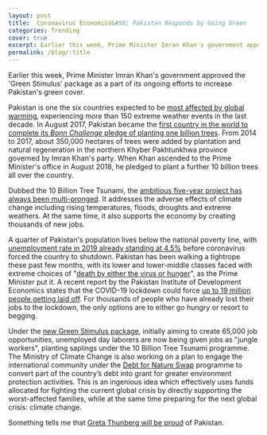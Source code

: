 ```yaml
---
layout: post
title:  Coronavirus Economics&#58; Pakistan Responds by Going Green
categories: Trending
cover: true
excerpt: Earlier this week, Prime Minister Imran Khan's government approved the 'Green Stimulus' package as a part of its ongoing efforts to increase Pakistan's green cover.
permalink: /blog/:title
---
```


<!-- wp:paragraph -->
<p>Earlier this week, Prime Minister Imran Khan's government approved the 'Green Stimulus' package as a part of its ongoing efforts to increase Pakistan's green cover.</p>
<!-- /wp:paragraph -->

<!-- wp:paragraph -->
<p>Pakistan is one the six countries expected to be <a href="https://www.un.org.pk/environment-day/">most affected by global warming</a>, experiencing more than 150 extreme weather events in the last decade. In August 2017, Pakistan became the <a href="https://www.weforum.org/agenda/2018/07/pakistan-s-billion-tree-tsunami-is-astonishing/">first country in the world to complete its <em>Bonn Challenge</em> pledge of planting one billion trees</a>. From 2014 to 2017, about 350,000 hectares of trees were added by plantation and natural regeneration in the northern Khyber Pakhtunkhwa province governed by Imran Khan's party. When Khan ascended to the Prime Minister's office in August 2018, he pledged to plant a further 10 billion trees all over the country.</p>
<!-- /wp:paragraph -->

<!-- wp:paragraph -->
<p>Dubbed the 10 Billion Tree Tsunami, the <a href="https://news.trust.org/item/20190321124827-fk3qq">ambitious five-year project has always been multi-pronged</a>. It addresses the adverse effects of climate change including rising temperatures, floods, droughts and extreme weathers. At the same time, it also supports the economy by creating thousands of new jobs.</p>
<!-- /wp:paragraph -->

<!-- wp:paragraph -->
<p>A quarter of Pakistan's population lives below the national poverty line, with <a href="https://data.worldbank.org/indicator/SL.UEM.TOTL.ZS?end=2019&amp;locations=PK">unemployment rate in 2019 already standing at 4.5%</a> before coronavirus forced the country to shutdown. Pakistan has been walking a tightrope these past few months, with its lower and lower-middle classes faced with extreme choices of "<a href="https://nation.com.pk/04-Apr-2020/pakistan-faced-with-dilemma-of-starvation-and-lockdown-pm-imran-khan">death by either the virus or hunger</a>", as the Prime Minister put it. A recent report by the Pakistan Institute of Development Economics states that the COVID-19 lockdown could force&nbsp;<a rel="noreferrer noopener" href="https://www.pide.org.pk/pdf/PIDE-COVID-Bulletin-13.pdf" target="_blank">up to 19 million people getting laid off</a>. For thousands of people who have already lost their jobs to the lockdown, the only options are to either go hungry or resort to begging.</p>
<!-- /wp:paragraph -->

<!-- wp:paragraph -->
<p>Under the <a href="https://dailytimes.com.pk/604285/pm-okays-green-stimulus-package-to-extend-green-cover-create-jobs/">new Green Stimulus package</a>, initially aiming to create 65,000 job opportunities, unemployed day laborers are now being given jobs as "jungle workers", planting saplings under the 10 Billion Tree Tsunami programme. The Ministry of Climate Change is also working on a plan to engage the international community under the <a href="http://www.undp.org/content/dam/sdfinance/doc/Debt%20for%20Nature%20Swaps%20_%20UNDP.pdf">Debt for Nature Swap</a> programme to convert part of the country’s debt into grant for greater environment protection activities. This is an ingenious idea which effectively uses funds allocated for fighting the current global crisis by directly supporting the worst-affected families, while at the same time preparing for the next global crisis: climate change.</p>
<!-- /wp:paragraph -->

<!-- wp:paragraph -->
<p>Something tells me that <a href="https://www.unicef.org/coronavirus/join-greta">Greta Thunberg will be proud</a> of Pakistan.</p>
<!-- /wp:paragraph -->
